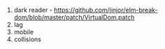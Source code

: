 1. dark reader - https://github.com/jinjor/elm-break-dom/blob/master/patch/VirtualDom.patch
2. lag
3. mobile
4. collisions
